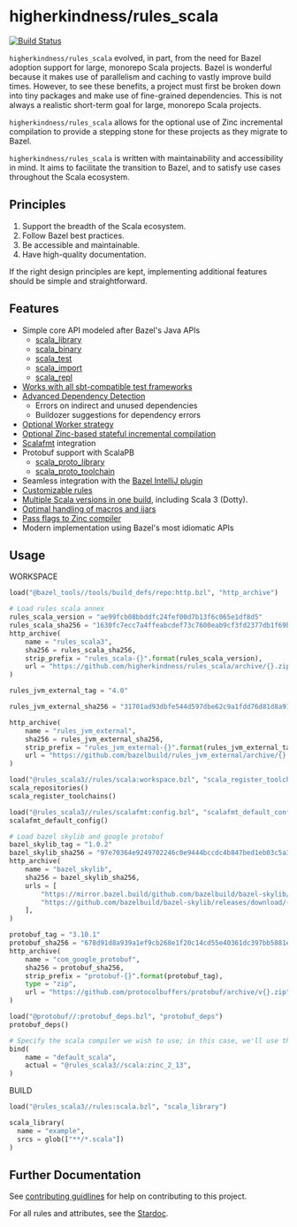 # higherkindness/rules_scala

[![Build Status](https://api.travis-ci.org/higherkindness/rules_scala3.svg?branch=master)](https://travis-ci.org/higherkindness/rules_scala)

`higherkindness/rules_scala` evolved, in part, from the need for Bazel adoption support for large, monorepo Scala projects.
Bazel is wonderful because it makes use of parallelism and caching to vastly improve build times. However, to see these benefits, a project must first be broken down into
tiny packages and make use of fine-grained dependencies. This is not always a realistic short-term goal for large, monorepo Scala projects.

`higherkindness/rules_scala` allows for the optional use of Zinc incremental compilation to provide a stepping stone for these projects as they migrate to Bazel.

`higherkindness/rules_scala` is written with maintainability and accessibility in mind. It aims to facilitate the transition to Bazel, and to satisfy use cases throughout the Scala ecosystem.

## Principles

1. Support the breadth of the Scala ecosystem.
2. Follow Bazel best practices.
3. Be accessible and maintainable.
4. Have high-quality documentation.

If the right design principles are kept, implementing additional features should be simple and straightforward.

## Features

* Simple core API modeled after Bazel's Java APIs
  * [scala_library](docs/stardoc/scala.md#scala_library)
  * [scala_binary](docs/stardoc/scala.md#scala_binary)
  * [scala_test](docs/stardoc/scala.md#scala_test)
  * [scala_import](docs/stardoc/scala.md#scala_import)
  * [scala_repl](docs/stardoc/scala.md#scala_repl)
* [Works with all sbt-compatible test frameworks](docs/scala.md#tests)
* [Advanced Dependency Detection](docs/scala.md#strict--unused-deps)
  * Errors on indirect and unused dependencies
  * Buildozer suggestions for dependency errors
* [Optional Worker strategy](docs/scala.md#workers)
* [Optional Zinc-based stateful incremental compilation](docs/stateful.md#stateful-compilation)
* [Scalafmt](docs/scalafmt.md#scalafmt) integration
* Protobuf support with ScalaPB
  * [scala_proto_library](docs/stardoc/scala_proto.md#scala_proto_library)
  * [scala_proto_toolchain](docs/stardoc/scala_proto.md#scala_proto_toolchain)
* Seamless integration with the [Bazel IntelliJ plugin](https://github.com/bazelbuild/intellij)
* [Customizable rules](docs/newdocs/phases.md#customizing-the-core-rules)
* [Multiple Scala versions in one build](docs/newdocs/scala_versions.md#specifying-the-scala-version-to-use), including Scala 3 (Dotty).
* [Optimal handling of macros and ijars](docs/newdocs/macros.md#macros-and-ijars)
* [Pass flags to Zinc compiler](docs/newdocs/zinc_flags.md)
* Modern implementation using Bazel's most idiomatic APIs

## Usage

WORKSPACE

```python
load("@bazel_tools//tools/build_defs/repo:http.bzl", "http_archive")

# Load rules scala annex
rules_scala_version = "ae99fcb08bbddfc24fef00d7b13f6c065e1df8d5"
rules_scala_sha256 = "1630fc7ecc7a4ffeabcdef73c7600eab9cf3fd2377db1f69b8ce1927560211ff"
http_archive(
    name = "rules_scala3",
    sha256 = rules_scala_sha256,
    strip_prefix = "rules_scala-{}".format(rules_scala_version),
    url = "https://github.com/higherkindness/rules_scala/archive/{}.zip".format(rules_scala_version),
)

rules_jvm_external_tag = "4.0"

rules_jvm_external_sha256 = "31701ad93dbfe544d597dbe62c9a1fdd76d81d8a9150c2bf1ecf928ecdf97169"

http_archive(
    name = "rules_jvm_external",
    sha256 = rules_jvm_external_sha256,
    strip_prefix = "rules_jvm_external-{}".format(rules_jvm_external_tag),
    url = "https://github.com/bazelbuild/rules_jvm_external/archive/{}.zip".format(rules_jvm_external_tag),
)

load("@rules_scala3//rules/scala:workspace.bzl", "scala_register_toolchains", "scala_repositories")
scala_repositories()
scala_register_toolchains()

load("@rules_scala3//rules/scalafmt:config.bzl", "scalafmt_default_config")
scalafmt_default_config()

# Load bazel skylib and google protobuf
bazel_skylib_tag = "1.0.2"
bazel_skylib_sha256 = "97e70364e9249702246c0e9444bccdc4b847bed1eb03c5a3ece4f83dfe6abc44"
http_archive(
    name = "bazel_skylib",
    sha256 = bazel_skylib_sha256,
    urls = [
        "https://mirror.bazel.build/github.com/bazelbuild/bazel-skylib/releases/download/{tag}/bazel-skylib-{tag}.tar.gz".format(tag = bazel_skylib_tag),
        "https://github.com/bazelbuild/bazel-skylib/releases/download/{tag}/bazel-skylib-{tag}.tar.gz".format(tag = bazel_skylib_tag),
    ],
)

protobuf_tag = "3.10.1"
protobuf_sha256 = "678d91d8a939a1ef9cb268e1f20c14cd55e40361dc397bb5881e4e1e532679b1"
http_archive(
    name = "com_google_protobuf",
    sha256 = protobuf_sha256,
    strip_prefix = "protobuf-{}".format(protobuf_tag),
    type = "zip",
    url = "https://github.com/protocolbuffers/protobuf/archive/v{}.zip".format(protobuf_tag),
)

load("@protobuf//:protobuf_deps.bzl", "protobuf_deps")
protobuf_deps()

# Specify the scala compiler we wish to use; in this case, we'll use the default one specified in rules_scala
bind(
    name = "default_scala",
    actual = "@rules_scala3//scala:zinc_2_13",
)
```

BUILD

```python
load("@rules_scala3//rules:scala.bzl", "scala_library")

scala_library(
  name = "example",
  srcs = glob(["**/*.scala"])
)
```

## Further Documentation

See [contributing guidlines](CONTRIBUTING.md) for help on contributing to this project.

For all rules and attributes, see the [Stardoc](docs/stardoc).
